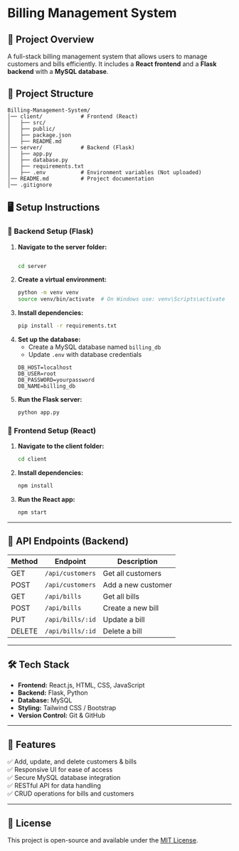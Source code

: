 # Billing Management System

## 📌 Project Overview
A full-stack billing management system that allows users to manage customers and bills efficiently. It includes a **React frontend** and a **Flask backend** with a **MySQL database**.

## 📂 Project Structure
```
Billing-Management-System/
│── client/            # Frontend (React)
│   ├── src/
│   ├── public/
│   ├── package.json
│   ├── README.md
│── server/            # Backend (Flask)
│   ├── app.py
│   ├── database.py
│   ├── requirements.txt
│   ├── .env           # Environment variables (Not uploaded)
│── README.md          # Project documentation
│── .gitignore
```

## 🖥️ Setup Instructions

### 🔹 Backend Setup (Flask)
1. **Navigate to the server folder:**
   ```bash

   cd server
   ```
2. **Create a virtual environment:**
   ```bash
   python -m venv venv
   source venv/bin/activate  # On Windows use: venv\Scripts\activate
   ```
3. **Install dependencies:**
   ```bash
   pip install -r requirements.txt
   ```
4. **Set up the database:**
   - Create a MySQL database named `billing_db`
   - Update `.env` with database credentials
   ```
   DB_HOST=localhost
   DB_USER=root
   DB_PASSWORD=yourpassword
   DB_NAME=billing_db
   ```
5. **Run the Flask server:**
   ```bash
   python app.py
   ```

### 🔹 Frontend Setup (React)
1. **Navigate to the client folder:**
   ```bash
   cd client
   ```
2. **Install dependencies:**
   ```bash
   npm install
   ```
3. **Run the React app:**
   ```bash
   npm start
   ```

---

## 🔗 API Endpoints (Backend)
| Method | Endpoint            | Description |
|--------|---------------------|-------------|
| GET    | `/api/customers`    | Get all customers |
| POST   | `/api/customers`    | Add a new customer |
| GET    | `/api/bills`        | Get all bills |
| POST   | `/api/bills`        | Create a new bill |
| PUT    | `/api/bills/:id`    | Update a bill |
| DELETE | `/api/bills/:id`    | Delete a bill |

---

## 🛠 Tech Stack
- **Frontend:** React.js, HTML, CSS, JavaScript
- **Backend:** Flask, Python
- **Database:** MySQL
- **Styling:** Tailwind CSS / Bootstrap
- **Version Control:** Git & GitHub

---

## 🚀 Features
✅ Add, update, and delete customers & bills  
✅ Responsive UI for ease of access  
✅ Secure MySQL database integration  
✅ RESTful API for data handling  
✅ CRUD operations for bills and customers  

---

## 📜 License
This project is open-source and available under the [MIT License](LICENSE).


